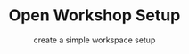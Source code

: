 ---
title: Open Workshop Setup
subtitle: create a simple workspace setup
thumbnail: assets/img/tools/workshop.jpg
link: https://wikifab.org/wiki/Open_Workshop_Setup
---